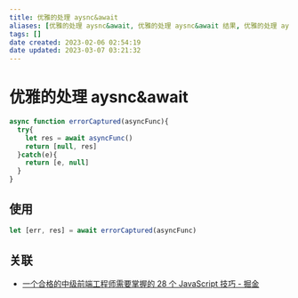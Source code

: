```yaml
---
title: 优雅的处理 aysnc&await
aliases: [优雅的处理 aysnc&await, 优雅的处理 aysnc&await 结果, 优雅的处理 aysnc/await 异常]
tags: []
date created: 2023-02-06 02:54:19
date updated: 2023-03-07 03:21:32
---
```


# 优雅的处理 aysnc&await

```javascript
async function errorCaptured(asyncFunc){
  try{
    let res = await asyncFunc()
    return [null, res]
  }catch(e){
    return [e, null]
  }
}
```

## 使用

```javascript
let [err, res] = await errorCaptured(asyncFunc)
```

## 关联

- [一个合格的中级前端工程师需要掌握的 28 个 JavaScript 技巧 - 掘金](https://juejin.cn/post/6844903856489365518#heading-27)
